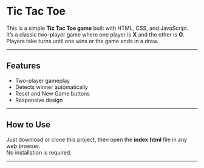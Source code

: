 # Tic Tac Toe

This is a simple **Tic Tac Toe game** built with HTML, CSS, and JavaScript.  
It’s a classic two-player game where one player is **X** and the other is **O**.  
Players take turns until one wins or the game ends in a draw.

---

## Features
- Two-player gameplay  
- Detects winner automatically  
- Reset and New Game buttons  
- Responsive design  

---

## How to Use
Just download or clone this project, then open the **index.html** file in any web browser.  
No installation is required.

---

